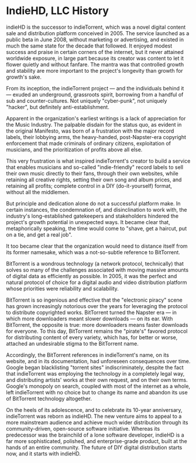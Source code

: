 # IndieHD, LLC History

indieHD is the successor to indieTorrent, which was a novel digital content sale and distribution platform conceived in 2005. The service launched as a public beta in June 2008, without marketing or advertising, and existed in much the same state for the decade that followed. It enjoyed modest success and praise in certain corners of the internet, but it never attained worldwide exposure, in large part because its creator was content to let it flower quietly and without fanfare. The mantra was that controlled growth and stability are more important to the project's longevity than growth for growth's sake.

From its inception, the indieTorrent project &mdash; and the individuals behind it &mdash; exuded an underground, grassroots spirit, borrowing from a handful of sub and counter-cultures. Not uniquely "cyber-punk", not uniquely "hacker", but definitely anti-establishment.

Apparent in the organization's earliest writings is a lack of appreciation for the Music Industry. The palpable disdain for the status quo, as evident in the original Manifesto, was born of a frustration with the major record labels, their lobbying arms, the heavy-handed, post-Napster-era copyright enforcement that made criminals of ordinary citizens, exploitation of musicians, and the prioritization of profits above all else.

This very frustration is what inspired indieTorrent's creator to build a service that enables musicians and so-called "indie-friendly" record labels to sell their own music directly to their fans, through their own websites, while retaining all creative rights, setting their own song and album prices, and retaining all profits; complete control in a DIY (do-it-yourself) format, without all the middlemen.

But principle and dedication alone do not a successful platform make. In certain instances, the condemnation of, and disinclination to work with, the industry's long-established gatekeepers and stakeholders hindered the project's growth potential in unexpected ways. It became clear that, metaphorically speaking, the time would come to "shave, get a haircut, put on a tie, and get a real job".

It too became clear that the organization would need to distance itself from its former namesake, which was a not-so-subtle reference to BitTorrent.

BitTorrent is a wondrous technology (a network protocol, technically) that solves so many of the challenges associated with moving massive amounts of digital data as efficiently as possible. In 2005, it was the perfect and natural protocol of choice for a digital audio and video distribution platform whose priorities were reliability and scalability.

BitTorrent is so ingenious and effective that the "electronic piracy" scene has grown increasingly notorious over the years for leveraging the protocol to distribute copyrighted works. BitTorrent turned the Napster era &mdash; in which more downloaders meant slower downloads &mdash; on its ear. With BitTorrent, the opposite is true: more downloaders means faster downloads for everyone. To this day, BitTorrent remains the "pirate's" favored protocol for distributing content of every variety, which has, for better or worse, attached an undesirable stigma to the BitTorrent name.

Accordingly, the BitTorrent references in indieTorrent's name, on its website, and in its documentation, had unforeseen consequences over time. Google began blacklisting "torrent sites" indiscriminately, despite the fact that indieTorrent was employing the technology in a completely legal way, and distributing artists' works at their own request, and on their own terms. Google's monopoly on search, coupled with most of the internet as a whole, left indieTorrent with no choice but to change its name and abandon its use of BitTorrent technology altogether.

On the heels of its adolescence, and to celebrate its 10-year anniversary, indieTorrent was reborn as indieHD. The new venture aims to appeal to a more mainstream audience and achieve much wider distribution through its community-driven, open-source software initiative. Whereas its predecessor was the brainchild of a lone software developer, indieHD is a far more sophisticated, polished, and enterprise-grade product, built at the hands of an entire community. The future of DIY digital distribution starts now, and it starts with indieHD.